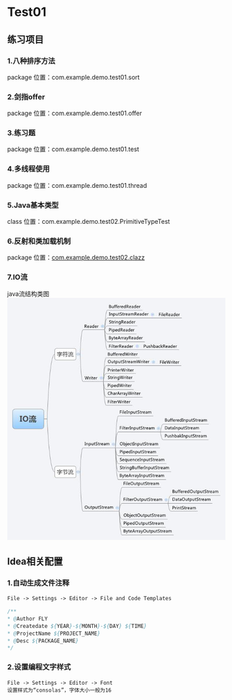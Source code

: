 # Test01
## 练习项目
### 1.八种排序方法
package 位置：com.example.demo.test01.sort

### 2.剑指offer
package 位置：com.example.demo.test01.offer

### 3.练习题
package 位置：com.example.demo.test01.test
    
### 4.多线程使用            
package 位置：com.example.demo.test01.thread
    
### 5.Java基本类型            
class 位置：com.example.demo.test02.PrimitiveTypeTest

### 6.反射和类加载机制            
package 位置：[com.example.demo.test02.clazz](src/main/java/com/example/demo/test02/clazz)
    
### 7.IO流
java流结构类图
![Alt text](src/main/resources/img/io.jpg)


## Idea相关配置
### 1.自动生成文件注释
    File -> Settings -> Editor -> File and Code Templates   
```java
/**
* @Author FLY
* @Createdate ${YEAR}-${MONTH}-${DAY} ${TIME}
* @ProjectName ${PROJECT_NAME}
* @Desc ${PACKAGE_NAME}
*/
```
### 2.设置编程文字样式
    File -> Settings -> Editor -> Font
    设置样式为“consolas”，字体大小一般为16
